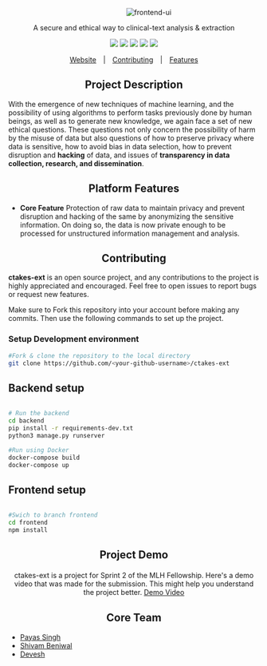 <p align="center">
    <img style="margin: 0 0 0 60px" src="https://challengepost-s3-challengepost.netdna-ssl.com/photos/production/software_photos/001/472/573/datas/original.png" alt="frontend-ui"/>
</p>

<p align="center">
    A secure and ethical way to clinical-text analysis & extraction
</p>


<p align="center">
  <img src="https://img.shields.io/badge/Python-3776AB?style=for-the-badge&logo=python&logoColor=white"/>
  <img src="https://img.shields.io/badge/React-20232A?style=for-the-badge&logo=react&logoColor=61DAFB"/>
  <img src="https://img.shields.io/badge/Django-092E20?style=for-the-badge&logo=django&logoColor=white"/>  
  <img src="https://img.shields.io/badge/JavaScript-F7DF1E?style=for-the-badge&logo=javascript&logoColor=black"/>
  <img src="https://camo.githubusercontent.com/caf9d3251680e742d78d1caf78b151140a3498a8cbd6b0877246c1f5217743fc/68747470733a2f2f696d672e736869656c64732e696f2f62616467652f4669676d612532302d2532334632344531452e7376673f267374796c653d666f722d7468652d6261646765266c6f676f3d4669676d61266c6f676f436f6c6f723d7768697465"/>
</p>

<p align="center">
  <a style="padding: 0 10px;" target="#" href="">Website</a> |
  <a style="padding: 0 10px;" href="#contributing">Contributing</a> |
  <a style="padding: 0 10px;" href="#features">Features</a>
</p>



<h2 align="center" style="font-weight:bold">Project Description</h2>

With the emergence of new techniques of machine learning, and the possibility of using algorithms to perform tasks previously done by human beings, as well as to generate new knowledge, we again face a set of new ethical questions. These questions not only concern the possibility of harm by the misuse of data but also questions of how to preserve privacy where data is sensitive, how to avoid bias in data selection, how to prevent disruption and **hacking** of data, and issues of **transparency in data collection, research, and dissemination**.

<h2 align="center" style="font-weight:bold" id="features">Platform Features</h2>

- **Core Feature** Protection of raw data to maintain privacy and prevent disruption and hacking of the same by anonymizing the sensitive information. On doing so, the data is now private enough to be processed for unstructured information management and analysis.

<h2 align="center" style="font-weight:bold" id="contributing">Contributing</h2>

**ctakes-ext** is an open source project, and any contributions to the project is highly appreciated and encouraged. Feel free to open issues to report bugs or request new features.

Make sure to Fork this repository into your account before making any commits. Then use the following commands to set up the project.

<h3 style="font-weight:bold">Setup Development environment</h3>

```bash
#Fork & clone the repository to the local directory
git clone https://github.com/<your-github-username>/ctakes-ext

```

## Backend setup

```bash

# Run the backend
cd backend 
pip install -r requirements-dev.txt
python3 manage.py runserver

#Run using Docker
docker-compose build 
docker-compose up

```

## Frontend setup

```bash

#Swich to branch frontend
cd frontend
npm install

```


<h2 align="center" style="font-weight:bold" id="contributing">Project Demo</h2>

<p align="center" style="margin: 20px 0 30px 0">
ctakes-ext is a project for Sprint 2 of  the MLH Fellowship. Here's a demo video that was made for the submission. This might help you understand the project better.
  <a href="https://www.youtube.com/watch?v=cRpQ3K7zvU8" target="#">
    Demo Video
  </a>
</p>  

<h2 align="center" style="font-weight:bold" id="contributing">Core Team</h2>



- [Payas Singh](https://github.com/PayasSingh)
- [Shivam Beniwal](https://github.com/devthepenguin)
- [Devesh](https://github.com/dev2919)
